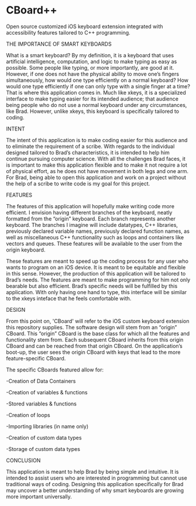 # CBoard++
Open source customized iOS keyboard extension integrated with accessibility features tailored to C++ programming.


THE IMPORTANCE OF SMART KEYBOARDS

What is a smart keyboard? By my definition, it is a keyboard that uses artificial intelligence, computation, and logic to make typing as easy as possible. Some people like typing, or more importantly, are good at it. However, if one does not have the physical ability to move one’s fingers simultaneously, how would one type efficiently on a normal keyboard? How would one type efficiently if one can only type with a single finger at a time? That is where this application comes in. Much like xkeys, it is a specialized interface to make typing easier for its intended audience; that audience being people who do not use a normal keyboard under any circumstances, like Brad. However, unlike xkeys, this keyboard is specifically tailored to coding.


INTENT

The intent of this application is to make coding easier for this audience and to eliminate the requirement of a scribe. With regards to the individual designed tailored to Brad’s characteristics, it is intended to help him continue pursuing computer science. With all the challenges Brad faces, it is important to make this application flexible and to make it not require a lot of physical effort, as he does not have movement in both legs and one arm. For Brad, being able to open this application and work on a project without the help of a scribe to write code is my goal for this project.

FEATURES

The features of this application will hopefully make writing code more efficient. I envision having different branches of the keyboard, neatly formatted from the “origin” keyboard. Each branch represents another keyboard. The branches I imagine will include datatypes, C++ libraries, previously declared variable names, previously declared function names, as well as miscellaneous C++ functionality such as loops and containers like vectors and queues. These features will be available to the user from the origin keyboard.

These features are meant to speed up the coding process for any user who wants to program on an iOS device. It is meant to be equitable and flexible in this sense. However, the production of this application will be tailored to Brad’s needs. The features are meant to make programming for him not only bearable but also efficient. Brad’s specific needs will be fulfilled by this application. With only having one hand to type, this interface will be similar to the xkeys inteface that he feels comfortable with.

DESIGN

From this point on, 'CBoard' will refer to the iOS custom keyboard extension this repository supplies. The software design will stem from an “origin” CBoard. This “origin” CBoard is the base class for which all the features and functionality stem from. Each subsequent CBoard inherits from this origin CBoard and can be reached from that origin CBoard. On the application’s boot-up, the user sees the origin CBoard with keys that lead to the more feature-specific CBoard.

The specific CBoards featured allow for:

  -Creation of Data Containers
  
  -Creation of variables & functions
  
  -Stored variables & functions
  
  -Creation of loops
  
  -Importing libraries (in name only)
  
  -Creation of custom data types
  
  -Storage of custom data types

CONCLUSION

This application is meant to help Brad by being simple and intuitive. It is intended to assist users who are interested in programming but cannot use traditional ways of coding. Designing this application specifically for Brad may uncover a better understanding of why smart keyboards are growing more important universally.
